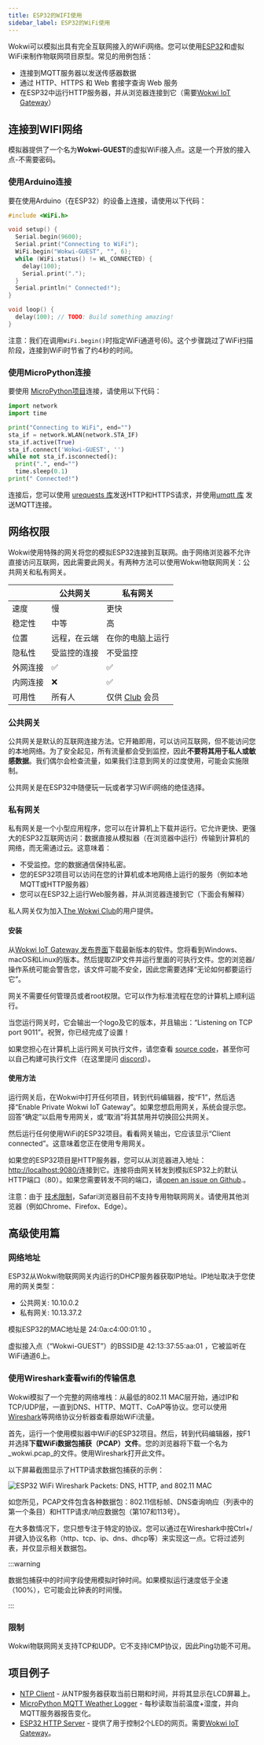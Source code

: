 ```yaml
---
title: ESP32的WIFI使用
sidebar_label: ESP32的WiFi使用
---
```


Wokwi可以模拟出具有完全互联网接入的WiFi网络。您可以使用[ESP32](./esp32)和虚拟WiFi来制作物联网项目原型。常见的用例包括：

- 连接到MQTT服务器以发送传感器数据
- 通过 HTTP、HTTPS 和 Web 套接字查询 Web 服务
- 在ESP32中运行HTTP服务器，并从浏览器连接到它（需要[Wokwi IoT Gateway](#the-private-gateway)）

## 连接到WIFI网络

模拟器提供了一个名为**Wokwi-GUEST**的虚拟WiFi接入点。这是一个开放的接入点-不需要密码。

### 使用Arduino连接

要在使用Arduino（在ESP32）的设备上连接，请使用以下代码：

```cpp
#include <WiFi.h>

void setup() {
  Serial.begin(9600);
  Serial.print("Connecting to WiFi");
  WiFi.begin("Wokwi-GUEST", "", 6);
  while (WiFi.status() != WL_CONNECTED) {
    delay(100);
    Serial.print(".");
  }
  Serial.println(" Connected!");
}

void loop() {
  delay(100); // TODO: Build something amazing!
}
```

注意：我们在调用`WiFi.begin()`时指定WiFi通道号(6)。这个步骤跳过了WiFi扫描阶段，连接到WiFi时节省了约4秒的时间。

### 使用MicroPython连接

要使用 [MicroPython项目](https://wokwi.com/projects/new/micropython-esp32)连接，请使用以下代码：

```python
import network
import time

print("Connecting to WiFi", end="")
sta_if = network.WLAN(network.STA_IF)
sta_if.active(True)
sta_if.connect('Wokwi-GUEST', '')
while not sta_if.isconnected():
  print(".", end="")
  time.sleep(0.1)
print(" Connected!")
```

连接后，您可以使用 [urequests 库](https://mpython.readthedocs.io/en/master/library/mPython/urequests.html)发送HTTP和HTTPS请求，并使用[umqtt 库](https://mpython.readthedocs.io/en/master/library/mPython/umqtt.simple.html) 发送MQTT连接。

## 网络权限

Wokwi使用特殊的网关将您的模拟ESP32连接到互联网。由于网络浏览器不允许直接访问互联网，因此需要此网关。有两种方法可以使用Wokwi物联网网关：公共网关和私有网关。

|                      | 公共网关    | 私有网关                                   |
| -------------------- | --------------------- | ------------------------------------------------------ |
| 速度              | 慢              | 更快                                               |
| 稳定性         | 中等              | 高                                                  |
| 位置           | 远程，在云端 | 在你的电脑上运行                          |
| 隐私性     | 受监控的连接 | 不受监控                                   |
| 外网连接 | ✅                    | ✅                                                     |
| 内网连接 | ❌                    | ✅                                                     |
| 可用性      | 所有人          | 仅供 [Club](../getting-started/wokwi-club) 会员 |

### 公共网关

公共网关是默认的互联网连接方法。它开箱即用，可以访问互联网，但不能访问您的本地网络。为了安全起见，所有流量都会受到监控，因此**不要将其用于私人或敏感数据**。我们偶尔会检查流量，如果我们注意到网关的过度使用，可能会实施限制。

公共网关是在ESP32中随便玩一玩或者学习WiFi网络的绝佳选择。

### 私有网关

私有网关是一个小型应用程序，您可以在计算机上下载并运行。它允许更快、更强大的ESP32互联网访问：数据直接从模拟器（在浏览器中运行）传输到计算机的网络，而无需通过云。这意味着：

- 不受监控。您的数据通信保持私密。
- 您的ESP32项目可以访问在您的计算机或本地网络上运行的服务（例如本地MQTT或HTTP服务器）
- 您可以在ESP32上运行Web服务器，并从浏览器连接到它（下面会有解释）

私人网关仅为加入[The Wokwi Club](../getting-started/wokwi-club)的用户提供。

#### 安装

从[Wokwi IoT Gateway 发布界面](https://github.com/wokwi/wokwigw/releases/latest)下载最新版本的软件。您将看到Windows、macOS和Linux的版本。然后提取ZIP文件并运行里面的可执行文件。您的浏览器/操作系统可能会警告您，该文件可能不安全，因此您需要选择“无论如何都要运行它”。

网关不需要任何管理员或者root权限。它可以作为标准流程在您的计算机上顺利运行。

当您运行网关时，它会输出一个logo及它的版本，并且输出：“Listening on TCP port 9011”。祝贺，你已经完成了设置！

如果您担心在计算机上运行网关可执行文件，请您查看 [source code](https://github.com/wokwi/wokwigw)，甚至你可以自己构建可执行文件（在这里提问 [discord](https://wokwi.com/discord)）。

#### 使用方法

运行网关后，在Wokwi中打开任何项目，转到代码编辑器，按“F1”，然后选择“Enable Private Wokwi IoT Gateway”。如果您想启用网关，系统会提示您。回答“确定”以启用专用网关，或“取消”将其禁用并切换回公共网关。

然后运行任何使用WiFi的ESP32项目。看看网关输出，它应该显示“Client connected”。这意味着您正在使用专用网关。

如果您的ESP32项目是HTTP服务器，您可以从浏览器进入地址：[http://localhost:9080/](http://localhost:9080)连接到它。连接将由网关转发到模拟ESP32上的默认HTTP端口（80）。如果您需要转发不同的端口，请[open an issue on Github](https://github.com/wokwi/wokwigw/issues/new).。

注意：由于 [技术限制](https://bugs.webkit.org/show_bug.cgi?id=171934#c96)，Safari浏览器目前不支持专用物联网网关。请使用其他浏览器（例如Chrome、Firefox、Edge）。

## 高级使用篇

### 网络地址

ESP32从Wokwi物联网网关内运行的DHCP服务器获取IP地址。IP地址取决于您使用的网关类型：

- 公共网关: 10.10.0.2
- 私有网关: 10.13.37.2

模拟ESP32的MAC地址是 24:0a:c4:00:01:10 。

虚拟接入点（“Wokwi-GUEST”）的BSSID是 42:13:37:55:aa:01 ，它被监听在WiFi通道6上。

### 使用Wireshark查看wifi的传输信息

Wokwi模拟了一个完整的网络堆栈：从最低的802.11 MAC层开始，通过IP和TCP/UDP层，一直到DNS、HTTP、MQTT、CoAP等协议。您可以使用[Wireshark](https://www.wireshark.org)等网络协议分析器查看原始WiFi流量。

首先，运行一个使用模拟器中WiFi的ESP32项目。然后，转到代码编辑器，按F1并选择**下载WiFi数据包捕获（PCAP）文件**。您的浏览器将下载一个名为_wokwi.pcap_的文件。使用Wireshark打开此文件。

以下屏幕截图显示了HTTP请求数据包捕获的示例：

![ESP32 WiFi Wireshark Packets: DNS, HTTP, and 802.11 MAC](esp32-wifi-wireshark.png)

如您所见，PCAP文件包含各种数据包：802.11信标帧、DNS查询响应（列表中的第一个条目）和HTTP请求/响应数据包（第107和113号）。

在大多数情况下，您只想专注于特定的协议。您可以通过在Wireshark中按Ctrl+/并键入协议名称（http、tcp、ip、dns、dhcp等）来实现这一点。它将过滤列表，并仅显示相关数据包。

:::warning

数据包捕获中的时间字段使用模拟时钟时间。如果模拟运行速度低于全速（100%），它可能会比钟表的时间慢。

:::

### 限制

Wokwi物联网网关支持TCP和UDP。它不支持ICMP协议，因此Ping功能不可用。

## 项目例子

- [NTP Client](https://wokwi.com/projects/321525495180034642) - 从NTP服务器获取当前日期和时间，并将其显示在LCD屏幕上。
- [MicroPython MQTT Weather Logger](https://wokwi.com/projects/322577683855704658) - 每秒读取当前温度+湿度，并向MQTT服务器报告变化。
- [ESP32 HTTP Server](https://wokwi.com/projects/320964045035274834) - 提供了用于控制2个LED的网页。需要[Wokwi IoT Gateway](#the-private-gateway)。

